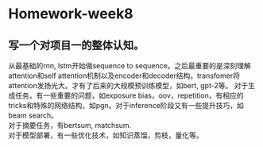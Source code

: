 # Homework-week8
## 写一个对项目一的整体认知。

从最基础的rnn, lstm开始做sequence to sequence。之后最重要的是深刻理解attention和self attention机制以及encoder和decoder结构。transfomer将attention发扬光大。才有了后来的大规模预训练模型，如bert, gpt-2等。
对于生成任务，有一些重要的问题，如exposure bias，oov，repetition，有相应的tricks和特殊的网络结构，如pgn。对于inference阶段又有一些提升技巧，如beam search。  
对于摘要任务，有bertsum, matchsum.  
对于模型部署，有一些优化技术，如知识蒸馏，剪枝，量化等。











